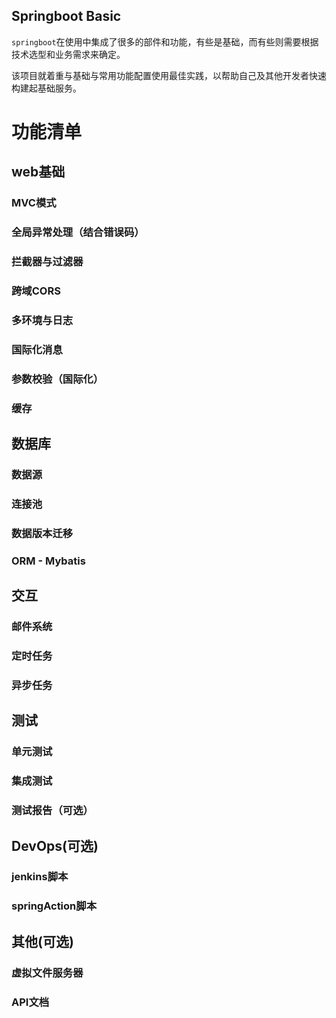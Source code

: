 ## Springboot Basic

`springboot`在使用中集成了很多的部件和功能，有些是基础，而有些则需要根据技术选型和业务需求来确定。

该项目就着重与基础与常用功能配置使用最佳实践，以帮助自己及其他开发者快速构建起基础服务。

# 功能清单

## web基础

### MVC模式



### 全局异常处理（结合错误码） 
 
### 拦截器与过滤器

### 跨域CORS

### 多环境与日志

### 国际化消息

### 参数校验（国际化）
 
### 缓存

## 数据库

### 数据源

### 连接池

### 数据版本迁移

### ORM - Mybatis

## 交互

### 邮件系统

### 定时任务

### 异步任务

## 测试

### 单元测试

### 集成测试 

### 测试报告（可选）

## DevOps(可选)

### jenkins脚本

### springAction脚本

## 其他(可选)

### 虚拟文件服务器



### API文档









